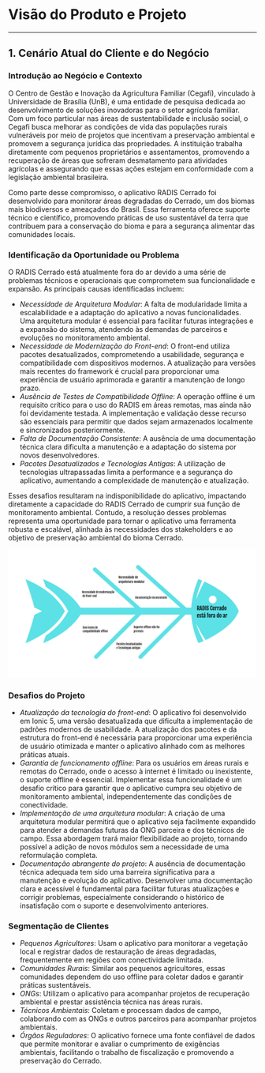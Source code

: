 # Visão do Produto e Projeto

---

## 1. Cenário Atual do Cliente e do Negócio

### Introdução ao Negócio e Contexto

O Centro de Gestão e Inovação da Agricultura Familiar (Cegafi), vinculado à Universidade de Brasília (UnB), é uma entidade de pesquisa dedicada ao desenvolvimento de soluções inovadoras para o setor agrícola familiar. Com um foco particular nas áreas de sustentabilidade e inclusão social, o Cegafi busca melhorar as condições de vida das populações rurais vulneráveis por meio de projetos que incentivam a preservação ambiental e promovem a segurança jurídica das propriedades. A instituição trabalha diretamente com pequenos proprietários e assentamentos, promovendo a recuperação de áreas que sofreram desmatamento para atividades agrícolas e assegurando que essas ações estejam em conformidade com a legislação ambiental brasileira.

Como parte desse compromisso, o aplicativo RADIS Cerrado foi desenvolvido para monitorar áreas degradadas do Cerrado, um dos biomas mais biodiversos e ameaçados do Brasil. Essa ferramenta oferece suporte técnico e científico, promovendo práticas de uso sustentável da terra que contribuem para a conservação do bioma e para a segurança alimentar das comunidades locais.

### Identificação da Oportunidade ou Problema

O RADIS Cerrado está atualmente fora do ar devido a uma série de problemas técnicos e operacionais que comprometem sua funcionalidade e expansão. As principais causas identificadas incluem:

- _Necessidade de Arquitetura Modular_: A falta de modularidade limita a escalabilidade e a adaptação do aplicativo a novas funcionalidades. Uma arquitetura modular é essencial para facilitar futuras integrações e a expansão do sistema, atendendo às demandas de parceiros e evoluções no monitoramento ambiental.
- _Necessidade de Modernização do Front-end_: O front-end utiliza pacotes desatualizados, comprometendo a usabilidade, segurança e compatibilidade com dispositivos modernos. A atualização para versões mais recentes do framework é crucial para proporcionar uma experiência de usuário aprimorada e garantir a manutenção de longo prazo.
- _Ausência de Testes de Compatibilidade Offline_: A operação offline é um requisito crítico para o uso do RADIS em áreas remotas, mas ainda não foi devidamente testada. A implementação e validação desse recurso são essenciais para permitir que dados sejam armazenados localmente e sincronizados posteriormente.
- _Falta de Documentação Consistente_: A ausência de uma documentação técnica clara dificulta a manutenção e a adaptação do sistema por novos desenvolvedores.
- _Pacotes Desatualizados e Tecnologias Antigas_: A utilização de tecnologias ultrapassadas limita a performance e a segurança do aplicativo, aumentando a complexidade de manutenção e atualização.

Esses desafios resultaram na indisponibilidade do aplicativo, impactando diretamente a capacidade do RADIS Cerrado de cumprir sua função de monitoramento ambiental. Contudo, a resolução desses problemas representa uma oportunidade para tornar o aplicativo uma ferramenta robusta e escalável, alinhada às necessidades dos stakeholders e ao objetivo de preservação ambiental do bioma Cerrado.

![Diagrama de Ishikawa](../assets/ishikawa.png)

### Desafios do Projeto

- _Atualização da tecnologia do front-end_: O aplicativo foi desenvolvido em Ionic 5, uma versão desatualizada que dificulta a implementação de padrões modernos de usabilidade. A atualização dos pacotes e da estrutura do front-end é necessária para proporcionar uma experiência de usuário otimizada e manter o aplicativo alinhado com as melhores práticas atuais.
- _Garantia de funcionamento offline_: Para os usuários em áreas rurais e remotas do Cerrado, onde o acesso à internet é limitado ou inexistente, o suporte offline é essencial. Implementar essa funcionalidade é um desafio crítico para garantir que o aplicativo cumpra seu objetivo de monitoramento ambiental, independentemente das condições de conectividade.
- _Implementação de uma arquitetura modular_: A criação de uma arquitetura modular permitirá que o aplicativo seja facilmente expandido para atender a demandas futuras da ONG parceira e dos técnicos de campo. Essa abordagem trará maior flexibilidade ao projeto, tornando possível a adição de novos módulos sem a necessidade de uma reformulação completa.
- _Documentação abrangente do projeto_: A ausência de documentação técnica adequada tem sido uma barreira significativa para a manutenção e evolução do aplicativo. Desenvolver uma documentação clara e acessível é fundamental para facilitar futuras atualizações e corrigir problemas, especialmente considerando o histórico de insatisfação com o suporte e desenvolvimento anteriores.

### Segmentação de Clientes

- _Pequenos Agricultores_: Usam o aplicativo para monitorar a vegetação local e registrar dados de restauração de áreas degradadas, frequentemente em regiões com conectividade limitada.
- _Comunidades Rurais_: Similar aos pequenos agricultores, essas comunidades dependem do uso offline para coletar dados e garantir práticas sustentáveis.
- _ONGs_: Utilizam o aplicativo para acompanhar projetos de recuperação ambiental e prestar assistência técnica nas áreas rurais.
- _Técnicos Ambientais_: Coletam e processam dados de campo, colaborando com as ONGs e outros parceiros para acompanhar projetos ambientais.
- _Órgãos Reguladores_: O aplicativo fornece uma fonte confiável de dados que permite monitorar e avaliar o cumprimento de exigências ambientais, facilitando o trabalho de fiscalização e promovendo a preservação do Cerrado.

